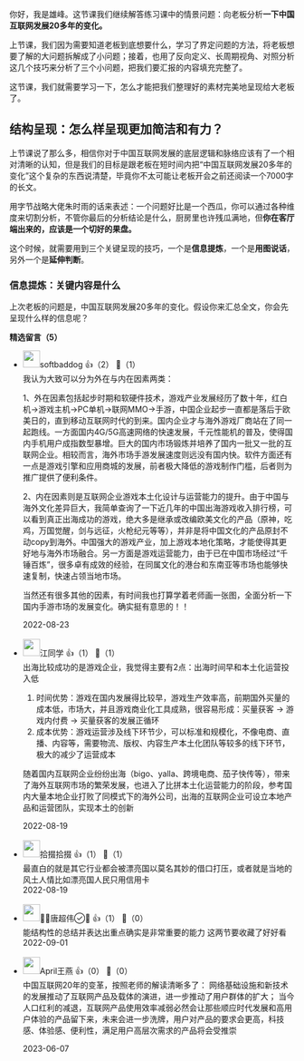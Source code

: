你好，我是雄峰。这节课我们继续解答练习课中的情景问题：向老板分析**一下中国互联网发展20多年的变化。**

上节课，我们因为需要知道老板到底想要什么，学习了界定问题的方法，将老板想要了解的大问题拆解成了小问题；接着，也用了反向定义、长周期视角、对照分析这几个技巧来分析了三个小问题，把我们要汇报的内容填充完整了。

这节课，我们就需要学习一下，怎么才能把我们整理好的素材完美地呈现给大老板了。

## 结构呈现：怎么样呈现更加简洁和有力？

上节课说了那么多，相信你对于中国互联网发展的底层逻辑和脉络应该有了一个相对清晰的认知，但是我们的目标是跟老板在短时间内把“中国互联网发展20多年的变化”这个复杂的东西说清楚，毕竟你不太可能让老板开会之前还阅读一个7000字的长文。

用字节战略大佬朱时雨的话来表述：一个问题好比是一个西瓜，你可以通过各种维度来切割分析，不管你最后的分析结论是什么，厨房里也许残瓜满地，但**你在客厅端出来的，应该是一个切好的果盘。**

这个时候，就需要用到三个关键呈现的技巧，一个是**信息提炼**，一个是**用图说话**，另外一个是**延伸判断**。

### 信息提炼：关键内容是什么

上次老板的问题是，中国互联网发展20多年的变化。假设你来汇总全文，你会先呈现什么样的信息呢？
<div><strong>精选留言（5）</strong></div><ul>
<li><img src="https://static001.geekbang.org/account/avatar/00/13/56/60/17bbbcf3.jpg" width="30px"><span>softbaddog</span> 👍（2） 💬（1）<div>我认为大致可以分为外在与内在因素两类：

1、外在因素包括起步时期和软硬件技术，游戏产业发展经历了数十年，红白机-&gt;游戏主机-&gt;PC单机-&gt;联网MMO-&gt;手游，中国企业起步一直都是落后于欧美日的，直到移动互联网时代的到来。国内企业才与海外游戏厂商站在了同一起跑线。一方面国内4G&#47;5G高速网络的快速发展，千元性能机的普及，使得国内手机用户成指数型暴增。巨大的国内市场锻炼并培养了国内一批又一批的互联网企业。相较而言，海外市场手游发展速度则远没有国内快。软件方面还有一点是游戏引擎和应用商城的发展，前者极大降低的游戏制作门槛，后者则为推广提供了便利条件。

2、内在因素则是互联网企业游戏本土化设计与运营能力的提升。由于中国与海外文化差异巨大，我简单查询了一下近几年的中国出海游戏收入排行榜，可以看到真正出海成功的游戏，绝大多是继承或改编欧美文化的产品（原神，吃鸡，万国觉醒，剑与远征，火枪纪元等等），并非是将中国文化的产品原封不动copy到海外。中国强大的游戏产业，加上游戏本地化策略，才能使得其更好地与海外市场融合。另一方面是游戏运营能力，由于已在中国市场经过“千锤百炼”，很多卓有成效的经验，在同属文化的港台和东南亚等市场也能够快速复制，快速占领当地市场。

当然还有很多其他的因素，有时间我也打算学着老师画一张图，全面分析一下国内手游市场的发展变化。确实挺有意思的！！</div>2022-08-23</li><br/><li><img src="https://static001.geekbang.org/account/avatar/00/10/85/ac/10d68f01.jpg" width="30px"><span>江同学</span> 👍（1） 💬（1）<div>出海比较成功的是游戏企业，我觉得主要有2点：出海时间早和本土化运营投入低

1. 时间优势：游戏在国内发展得比较早，游戏生产效率高，前期国外买量的成本低，市场大，并且游戏商业化工具成熟，很容易形成：买量获客 -&gt; 游戏内付费 -&gt; 买量获客的发展正循环
2. 成本优势：游戏运营涉及线下环节少，可以标准和规模化，不像电商、直播、内容等，需要物流、版权、内容生产本土化团队等较多的线下环节，极大的减少了运营成本

随着国内互联网企业纷纷出海（bigo、yalla、跨境电商、茄子快传等），带来了海外互联网市场的繁荣发展，也进入了比拼本土化运营能力的阶段，参考国内大量本地企业打败了同模式下的海外公司，出海的互联网企业可设立本地产品和运营团队，实现本土的创新</div>2022-08-19</li><br/><li><img src="https://static001.geekbang.org/account/avatar/00/10/0c/e1/f663213e.jpg" width="30px"><span>拾掇拾掇</span> 👍（1） 💬（1）<div>最直白的就是其它行业都会被漂亮国以莫名其妙的借口打压，或者就是当地的风土人情比如漂亮国人民只用信用卡</div>2022-08-19</li><br/><li><img src="https://static001.geekbang.org/account/avatar/00/11/87/0f/9876789d.jpg" width="30px"><span>唐超伟</span> 👍（1） 💬（0）<div>能结构性的总结并表达出重点确实是非常重要的能力 这两节要收藏了好好看</div>2022-09-01</li><br/><li><img src="https://static001.geekbang.org/account/avatar/00/35/76/ad/4a40b062.jpg" width="30px"><span>April王燕</span> 👍（0） 💬（0）<div>中国互联网20年的变革，按照老师的解读清晰多了：
网络基础设施和新技术的发展推动了互联网产品及载体的演进，进一步推动了用户群体的扩大；
当今人口红利的减退，互联网产品使用效率减弱必然会让那些顺应时代发展和高用户体验的产品留下来，未来会进一步洗牌，用户对产品的要求会更高，科技感、体验感、便利性，满足用户高层次需求的产品将会受推崇
 </div>2023-06-07</li><br/>
</ul>